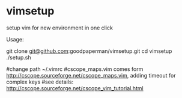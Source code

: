 # vimsetup
setup vim for new environment in one click

Usage:

git clone git@github.com:goodpaperman/vimsetup.git
cd vimsetup
./setup.sh

#change path ~/.vimrc 
#cscope_maps.vim comes form http://cscope.sourceforge.net/cscope_maps.vim, adding timeout for complex keys
#see details: http://cscope.sourceforge.net/cscope_vim_tutorial.html
